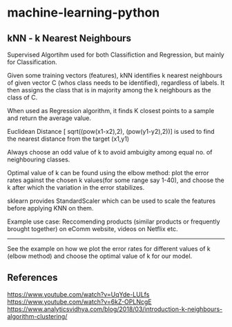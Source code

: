 # machine-learning-python

## kNN - k Nearest Neighbours

Supervised Algortihm used for both Classifiction and Regression, but mainly for Classification.

Given some training vectors (features), kNN identifies k nearest neighbours of given vector C (whos class needs to be identified), regardless of labels. It then assigns the class that is in majority among the k neighbours as the class of C. 

When used as Regression algorithm, it finds K closest points to a sample and return the average value.

Euclidean Distance [ sqrt((pow(x1-x2),2), (pow(y1-y2),2))] is used to find the nearest distance from the target (x1,y1)

Always choose an odd value of k to avoid ambuigity among equal no. of neighbouring classes.

Optimal value of k can be found using the elbow method: plot the error rates against the chosen k values(for some range say 1-40), and choose the k after which the variation in the error stabilizes.

sklearn provides StandardScaler which can be used to scale the features before applying KNN on them.

Example use case: Reccomending products (similar products or frequently brought together) on eComm website, videos on Netflix etc.

------------
See the example on how we plot the error rates for different values of k (elbow method) and choose the optimal value of k for our model.


## References
https://www.youtube.com/watch?v=UqYde-LULfs
https://www.youtube.com/watch?v=6kZ-OPLNcgE
https://www.analyticsvidhya.com/blog/2018/03/introduction-k-neighbours-algorithm-clustering/

